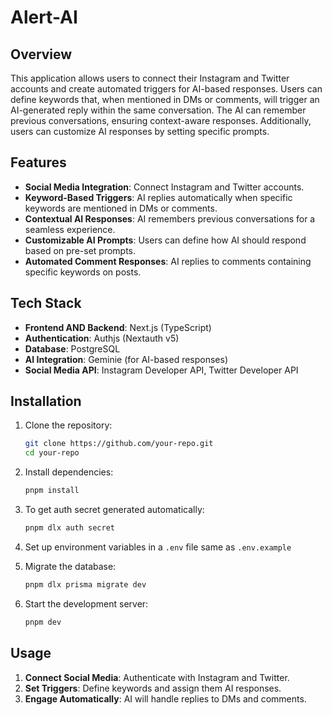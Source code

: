 # Alert-AI

## Overview
This application allows users to connect their Instagram and Twitter accounts and create automated triggers for AI-based responses. Users can define keywords that, when mentioned in DMs or comments, will trigger an AI-generated reply within the same conversation. The AI can remember previous conversations, ensuring context-aware responses. Additionally, users can customize AI responses by setting specific prompts.

## Features
- **Social Media Integration**: Connect Instagram and Twitter accounts.
- **Keyword-Based Triggers**: AI replies automatically when specific keywords are mentioned in DMs or comments.
- **Contextual AI Responses**: AI remembers previous conversations for a seamless experience.
- **Customizable AI Prompts**: Users can define how AI should respond based on pre-set prompts.
- **Automated Comment Responses**: AI replies to comments containing specific keywords on posts.

## Tech Stack
- **Frontend AND Backend**: Next.js (TypeScript)
- **Authentication**: Authjs (Nextauth v5)
- **Database**: PostgreSQL
- **AI Integration**: Geminie (for AI-based responses)
- **Social Media API**: Instagram Developer API, Twitter Developer API

## Installation

1. Clone the repository:
   ```sh
   git clone https://github.com/your-repo.git
   cd your-repo
   ```

2. Install dependencies:
   ```sh
   pnpm install
   ```

3. To get auth secret generated automatically:
   ```sh
   pnpm dlx auth secret
   ```

4. Set up environment variables in a `.env` file same as `.env.example`

5. Migrate the database:
   ```sh
   pnpm dlx prisma migrate dev

6. Start the development server:
   ```sh
   pnpm dev
   ```

## Usage
1. **Connect Social Media**: Authenticate with Instagram and Twitter.
2. **Set Triggers**: Define keywords and assign them AI responses.
3. **Engage Automatically**: AI will handle replies to DMs and comments.

